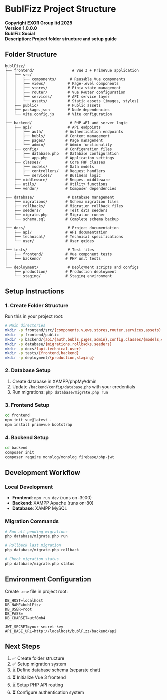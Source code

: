 # BublFizz Project Structure

**Copyright EXOR Group ltd 2025**  
**Version 1.0.0.0**  
**BublFiz Social**  
**Description: Project folder structure and setup guide**  
 

## Folder Structure

```
bublFizz/
├── frontend/                 # Vue 3 + PrimeVue application
│   ├── src/
│   │   ├── components/      # Reusable Vue components
│   │   ├── views/          # Page-level components
│   │   ├── stores/         # Pinia state management
│   │   ├── router/         # Vue Router configuration
│   │   ├── services/       # API service layer
│   │   └── assets/         # Static assets (images, styles)
│   ├── public/             # Public assets
│   ├── package.json        # Node dependencies
│   └── vite.config.js      # Vite configuration
│
├── backend/                 # PHP API and server logic
│   ├── api/                # API endpoints
│   │   ├── auth/          # Authentication endpoints
│   │   ├── bubls/         # Content management
│   │   ├── pages/         # Page management
│   │   └── admin/         # Admin functionality
│   ├── config/            # Configuration files
│   │   ├── database.php   # Database configuration
│   │   └── app.php        # Application settings
│   ├── classes/           # Core PHP classes
│   │   ├── models/        # Data models
│   │   ├── controllers/   # Request handlers
│   │   └── services/      # Business logic
│   ├── middleware/        # Request middleware
│   ├── utils/             # Utility functions
│   └── vendor/            # Composer dependencies
│
├── database/               # Database management
│   ├── migrations/        # Schema migration files
│   ├── rollbacks/         # Migration rollback files
│   ├── seeders/           # Test data seeders
│   ├── migrate.php        # Migration runner
│   └── schema.sql         # Complete schema backup
│
├── docs/                   # Project documentation
│   ├── api/               # API documentation
│   ├── technical/         # Technical specifications
│   └── user/              # User guides
│
├── tests/                  # Test files
│   ├── frontend/          # Vue component tests
│   └── backend/           # PHP unit tests
│
└── deployment/             # Deployment scripts and configs
    ├── production/        # Production deployment
    └── staging/           # Staging environment
```

## Setup Instructions

### 1. Create Folder Structure
Run this in your project root:

```bash
# Main directories
mkdir -p frontend/src/{components,views,stores,router,services,assets}
mkdir -p frontend/public
mkdir -p backend/{api/{auth,bubls,pages,admin},config,classes/{models,controllers,services},middleware,utils}
mkdir -p database/{migrations,rollbacks,seeders}
mkdir -p docs/{api,technical,user}
mkdir -p tests/{frontend,backend}
mkdir -p deployment/{production,staging}
```

### 2. Database Setup
1. Create database in XAMPP/phpMyAdmin
2. Update `/backend/config/database.php` with your credentials
3. Run migrations: `php database/migrate.php run`

### 3. Frontend Setup
```bash
cd frontend
npm init vue@latest .
npm install primevue bootstrap
```

### 4. Backend Setup
```bash
cd backend
composer init
composer require monolog/monolog firebase/php-jwt
```

## Development Workflow

### Local Development
- **Frontend**: `npm run dev` (runs on :3000)
- **Backend**: XAMPP Apache (runs on :80)
- **Database**: XAMPP MySQL

### Migration Commands
```bash
# Run all pending migrations
php database/migrate.php run

# Rollback last migration
php database/migrate.php rollback

# Check migration status
php database/migrate.php status
```

## Environment Configuration

Create `.env` file in project root:
```
DB_HOST=localhost
DB_NAME=bublFizz
DB_USER=root
DB_PASS=
DB_CHARSET=utf8mb4

JWT_SECRET=your-secret-key
API_BASE_URL=http://localhost/bublFizz/backend/api
```

## Next Steps

1. ✅ Create folder structure
2. ✅ Setup migration system
3. ⏳ Define database schema (separate chat)
4. ⏳ Initialize Vue 3 frontend
5. ⏳ Setup PHP API routing
6. ⏳ Configure authentication system